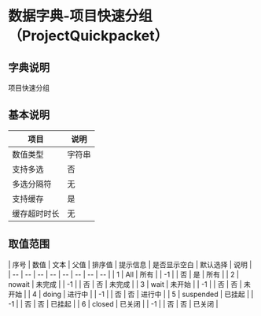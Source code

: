 # 数据字典-项目快速分组（ProjectQuickpacket）
## 字典说明
项目快速分组

## 基本说明
| 项目 | 说明 |
| -- | -- |
| 数值类型 | 字符串 |
| 支持多选 | 否 |
| 多选分隔符 | 无 |
| 支持缓存 | 是 |
| 缓存超时时长 | 无 |

## 取值范围
| 序号 | 数值 | 文本 | 父值 | 排序值 | 提示信息 | 是否显示空白 | 默认选择 | 说明 |
| -- | -- | -- | -- | -- | -- | -- | -- |
| 1 | All | 所有 |  | -1 |  | 否 | 是 | 所有 |
| 2 | nowait | 未完成 |  | -1 |  | 否 | 否 | 未完成 |
| 3 | wait | 未开始 |  | -1 |  | 否 | 否 | 未开始 |
| 4 | doing | 进行中 |  | -1 |  | 否 | 否 | 进行中 |
| 5 | suspended | 已挂起 |  | -1 |  | 否 | 否 | 已挂起 |
| 6 | closed | 已关闭 |  | -1 |  | 否 | 否 | 已关闭 |

